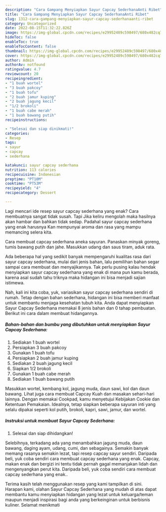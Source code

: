```yaml
---
description: "Cara Gampang Menyiapkan Sayur Capcay SederhanaAnti Ribet"
title: "Cara Gampang Menyiapkan Sayur Capcay SederhanaAnti Ribet"
slug: 1312-cara-gampang-menyiapkan-sayur-capcay-sederhanaanti-ribet
category: Uncategorized
date: 2022-08-15T11:32:22.826Z
image: https://img-global.cpcdn.com/recipes/e29952489c598497/680x482cq70/sayur-capcay-sederhana-foto-resep-utama.jpg
hideToc: false
enableToc: true
enableTocContent: false
thumbnail: https://img-global.cpcdn.com/recipes/e29952489c598497/680x482cq70/sayur-capcay-sederhana-foto-resep-utama.jpg
cover: https://img-global.cpcdn.com/recipes/e29952489c598497/680x482cq70/sayur-capcay-sederhana-foto-resep-utama.jpg
author: Admin
authorAv: notfound
ratingvalue: 4.7
reviewcount: 20
recipeingredient:
- "1 buah wortel"
- "3 buah pakcoy"
- "1 buah tofu"
- "2 buah jamur kuping"
- "2 buah jagung kecil"
- "1/2 brokoli"
- "1 buah cabe merah"
- "1 buah bawang putih"
recipeinstructions:

- "Selesai dan siap dinikmati!"
categories:
- Resep
tags:
- sayur
- capcay
- sederhana

katakunci: sayur capcay sederhana 
nutrition: 113 calories
recipecuisine: Indonesian
preptime: "PT10M"
cooktime: "PT53M"
recipeyield: "4"
recipecategory: Dessert

---
```



Lagi mencari ide resep sayur capcay sederhana yang enak? Cara membuatnya sangat tidak susah. Tapi Jika keliru mengolah maka hasilnya akan hambar dan bahkan tidak sedap. Padahal sayur capcay sederhana yang enak harusnya Kan mempunyai aroma dan rasa yang mampu memancing selera kita.


Cara membuat capcay sederhana aneka sayuran. Panaskan minyak goreng, tumis bawang putih dan jahe. Masukkan udang dan saus tiram, aduk rata.

Ada beberapa hal yang sedikit banyak mempengaruhi kualitas rasa dari sayur capcay sederhana, mulai dari jenis bahan, lalu pemilihan bahan segar sampai cara membuat dan menyajikannya. Tak perlu pusing kalau hendak menyiapkan sayur capcay sederhana yang enak di mana pun kamu berada, karena asal sudah tahu triknya maka hidangan ini bisa menjadi sajian istimewa.


Nah, kali ini kita coba, yuk, variasikan sayur capcay sederhana sendiri di rumah. Tetap dengan bahan sederhana, hidangan ini bisa memberi manfaat untuk membantu menjaga kesehatan tubuh kita. Anda dapat menyiapkan Sayur Capcay Sederhana memakai 8 jenis bahan dan 0 tahap pembuatan. Berikut ini cara dalam membuat hidangannya.

<!--inarticleads1-->

##### Bahan-bahan dan bumbu yang dibutuhkan untuk menyiapkan Sayur Capcay Sederhana:

1. Sediakan 1 buah wortel
1. Persiapkan 3 buah pakcoy
1. Gunakan 1 buah tofu
1. Persiapkan 2 buah jamur kuping
1. Sediakan 2 buah jagung kecil
1. Siapkan 1/2 brokoli
1. Gunakan 1 buah cabe merah
1. Sediakan 1 buah bawang putih


Masukkan wortel, kembang kol, jagung muda, daun sawi, kol dan daun bawang. Lihat juga cara membuat Capcay Kuah dan masakan sehari-hari lainnya. Dengan memakai Cookpad, kamu menyetujui Kebijakan Cookie dan Ketentuan Pemakaian. Idealnya, tetap siapkan beberapa sayuran inti yang selalu dipakai seperti kol putih, brokoli, kapri, sawi, jamur, dan wortel. 

<!--inarticleads2-->

##### Instruksi untuk membuat Sayur Capcay Sederhana:


1. Selesai dan siap dihidangkan!

Selebihnya, terkadang ada yang menambahkan jagung muda, daun bawang, daging ayam, udang, cumi, dan sebagainya. Semakin banyak memang rasanya semakin lezat, tapi resep capcay sayur sendiri. Daripada beli, yuk coba sendiri cara membuat capcay sederhana yang enak. Capcay, makan enak dan bergizi ini tentu tidak pernah gagal memanjakan lidah dan mengenyangkan perut kita. Daripada beli, yuk coba sendiri cara membuat capcay sederhana yang enak.. 

Terima kasih telah menggunakan resep yang kami tampilkan di sini. Harapan kami, olahan Sayur Capcay Sederhana yang mudah di atas dapat membantu kamu menyiapkan hidangan yang lezat untuk keluarga/teman maupun menjadi inspirasi bagi anda yang berkeinginan untuk berbisnis kuliner. Selamat menikmati
